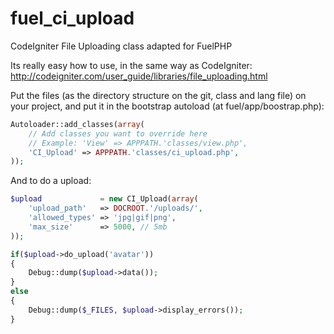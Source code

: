 fuel_ci_upload
==============

CodeIgniter File Uploading class adapted for FuelPHP

Its really easy how to use, in the same way as CodeIgniter: http://codeigniter.com/user_guide/libraries/file_uploading.html

Put the files (as the directory structure on the git, class and lang file) on your project, and put it in the bootstrap autoload (at fuel/app/boostrap.php):
```php
Autoloader::add_classes(array(
	// Add classes you want to override here
	// Example: 'View' => APPPATH.'classes/view.php',
	'CI_Upload' => APPPATH.'classes/ci_upload.php',
));
```

And to do a upload:

```php
$upload 			= new CI_Upload(array(
	'upload_path'	=> DOCROOT.'/uploads/',
	'allowed_types'	=> 'jpg|gif|png',
	'max_size'		=> 5000, // 5mb
));

if($upload->do_upload('avatar'))
{
	Debug::dump($upload->data());
}
else
{
	Debug::dump($_FILES, $upload->display_errors());
}
```